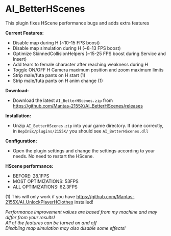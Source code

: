# AI_BetterHScenes
This plugin fixes HScene performance bugs and adds extra features  

**Current Features:**  
* Disable map during H (~10-15 FPS boost)  
* Disable map simulation during H (~8-13 FPS boost)  
* Optimize SkinnedCollisionHelpers (~15-25 FPS boost during Service and Insert)  
* Add tears to female character after reaching weakness during H  
* Toggle ON/OFF H Camera maximum position and zoom maximum limits  
* Strip male/futa pants on H start (1)  
* Strip male/futa pants on H anim change (1)  

**Download:**  
* Download the latest `AI_BetterHScenes.zip` from https://github.com/Mantas-2155X/AI_BetterHScenes/releases  

**Installation:**  
* Unzip `AI_BetterHScenes.zip` into your game directory. If done correctly, in `BepInEx/plugins/2155X/` you should see `AI_BetterHScenes.dll`  

**Configuration:**  
* Open the plugin settings and change the settings according to your needs. No need to restart the HScene.  

**HScene performance:**  
* BEFORE: 28.1FPS  
* MOST OPTIMIZATIONS: 53FPS  
* ALL OPTIMIZATIONS: 62.3FPS  

(1) This will only work if you have https://github.com/Mantas-2155X/AI_UnlockPlayerHClothes installed!  

*Performance improvement values are based from my machine and may differ from your results!*  
*All of the features can be turned on and off*  
*Disabling map simulation may also disable some effects!*  
